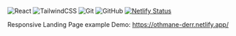 ![React](https://img.shields.io/badge/react-%2320232a.svg?logo=react&logoColor=%2361DAFB&style=for-the-badge)
![TailwindCSS](https://img.shields.io/badge/tailwindcss-%2338B2AC.svg?style=for-the-badge&logo=tailwind-css&logoColor=white)
![Git](https://img.shields.io/badge/git-%23F05033.svg?logo=git&logoColor=white&style=for-the-badge)
![GitHub](https://img.shields.io/badge/github-%23121011.svg?logo=github&logoColor=white&style=for-the-badge)
[![Netlify Status](https://api.netlify.com/api/v1/badges/b263eb31-9361-40c3-b133-0ee7a87601c7/deploy-status)](https://app.netlify.com/sites/othmane-derr/deploys)


Responsive Landing Page example
Demo: https://othmane-derr.netlify.app/
